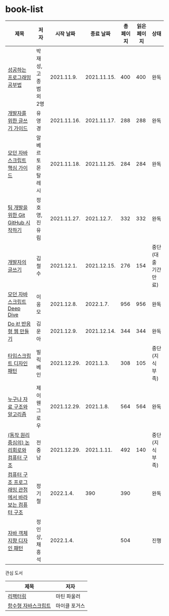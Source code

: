 # book-list
|제목|저자|시작 날짜|종료 날짜|총 페이지|읽은 페이지|상태|
|---|---|---|---|---|---|---|
|[성공하는 프로그래밍 공부법](https://book.naver.com/bookdb/book_detail.nhn?bid=13993648)|박재성, 고종범 외 2명|2021.11.9.|2021.11.15.|400|400|완독|
|[개발자를 위한 글쓰기 가이드](https://book.naver.com/bookdb/book_detail.nhn?bid=18005437)|유영경|2021.11.16.|2021.11.17.|288|288|완독|
|[모던 자바스크립트 핵심 가이드](https://book.naver.com/bookdb/book_detail.nhn?bid=20488188)|알베르토 몬탈레시|2021.11.18.|2021.11.25.|284|284|완독|
|[팀 개발을 위한 Git GitHub 시작하기](https://book.naver.com/bookdb/book_detail.nhn?bid=15986509)|정호영, 진유림|2021.11.27.|2021.12.7.|332|332|완독|
|[개발자의 글쓰기](https://book.naver.com/bookdb/book_detail.nhn?bid=15513595)|김철수|2021.12.1.|2021.12.15.|276|154|중단(대출 기간 만료)|
|[모던 자바스크립트 Deep Dive](https://book.naver.com/bookdb/book_detail.nhn?bid=16710547)|이웅모|2021.12.8.|2022.1.7.|956|956|완독|
|[Do it! 반응형 웹 만들기](https://book.naver.com/bookdb/book_detail.naver?bid=12085760)|김운아|2021.12.9.|2021.12.14.|344|344|완독|
|[타입스크립트 디자인 패턴](https://book.naver.com/bookdb/book_detail.naver?bid=11956504)|빌릭 베인|2021.12.29.|2021.1.3.|308|105|중단(지식 부족)|
|[누구나 자료 구조와 알고리즘](https://book.naver.com/bookdb/book_detail.naver?bid=21292877)|제이 웬그로우|2021.12.29.|2021.1.8.|564|564|완독|
|[(동작 원리 중심의) 논리회로와 컴퓨터 구조](https://book.naver.com/bookdb/book_detail.nhn?bid=16242343)|전중남|2021.12.29.|2021.1.11.|492|140|중단(지식 부족)|
|[컴퓨터 구조 프로그래밍 관점에서 바라보는 컴퓨터 구조](https://book.naver.com/bookdb/book_detail.naver?bid=13314662)|정기철|2022.1.4.|390|390||완독|
|[자바 객체지향 디자인 패턴](https://book.naver.com/bookdb/book_detail.nhn?bid=7467601)|정인상, 채흥석|2022.1.4.||504||진행|

관심 도서

|제목|저자|
|---|---|
|[리팩터링](https://book.naver.com/bookdb/book_detail.naver?bid=16311029)|마틴 파울러|
|[함수형 자바스크립트](https://book.naver.com/bookdb/book_detail.naver?bid=7423431)| 마이클 포거스
